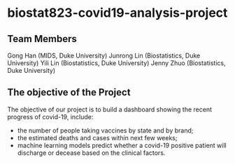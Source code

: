 # biostat823-covid19-analysis-project

## Team Members
Gong Han (MIDS, Duke University)
Junrong Lin (Biostatistics, Duke University)
Yili Lin (Biostatistics, Duke University)
Jenny Zhuo (Biostatistics, Duke University)

## The objective of the Project
The objective of our project is to build a dashboard showing the recent progress of covid-19, include:
   - the number of people taking vaccines by state and by brand; 
   - the estimated deaths and cases within next few weeks; 
   - machine learning models predict whether a covid-19 positive patient will discharge or decease based on the clinical factors. 
